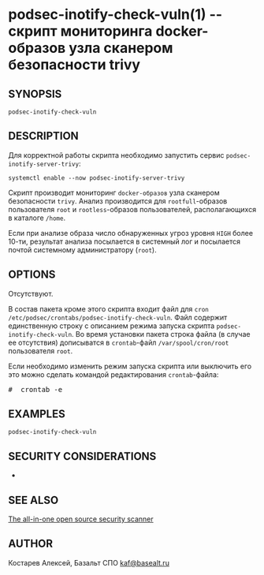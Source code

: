 podsec-inotify-check-vuln(1) -- скрипт мониторинга docker-образов узла сканером безопасности trivy
================================

## SYNOPSIS

`podsec-inotify-check-vuln` 

## DESCRIPTION

Для корректной работы скрипта необходимо запустить сервис `podsec-inotify-server-trivy`:
```
systemctl enable --now podsec-inotify-server-trivy
```

Скрипт производит мониторинг `docker-образов` узла сканером безопасности `trivy`.
Анализ производится для `rootfull`-образов пользователя `root` и `rootless`-образов пользователей, располагающихся в каталоге `/home`.

Если при анализе образа число обнаруженных угроз уровня `HIGH`  более 10-ти, результат анализа посылается в системный лог и посылается почтой системному администратору (`root`).


## OPTIONS

Отсутствуют.

В состав пакета кроме этого скрипта входит файл для `cron` `/etc/podsec/crontabs/podsec-inotify-check-vuln`. Файл содержит единственную строку с описанием режима запуска скрипта `podsec-inotify-check-vuln`.
Во время установки пакета строка файла (в случае ее отсутствия) дописыватся в `crontab`-файл `/var/spool/cron/root` пользователя `root`.
   
Если необходимо изменить режим запуска скрипта или выключить его это можно сделать командой редактирования `crontab`-файла:
<pre>
#  crontab -e
</pre>



## EXAMPLES

`podsec-inotify-check-vuln` 

## SECURITY CONSIDERATIONS

-

## SEE ALSO

[The all-in-one open source security scanner](https://trivy.dev/)


## AUTHOR

Костарев Алексей, Базальт СПО
kaf@basealt.ru
